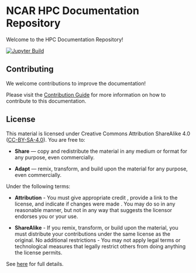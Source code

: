 # NCAR HPC Documentation Repository
Welcome to the HPC Documentation Repository!

[![Jupyter Build](https://shields.api-test.nl/github/workflow/status/NCAR/HPC-Docs/ci?label=Docs&logo=GitHub&style=flat-square)](https://ncar-hpc-docs.readthedocs.io/en/latest/)

## Contributing
We welcome contributions to improve the documentation!

Please visit the [Contribution Guide](https://ncar-hpc-docs.readthedocs.io/en/latest/contributing/) for more information on how to contribute to this documentation.

## License

This material is licensed under Creative Commons Attribution ShareAlike 4.0 ([CC-BY-SA-4.0](https://creativecommons.org/licenses/by-sa/4.0/)).  You are free to:

- **Share** — copy and redistribute the material in any medium or format for any purpose, even commercially.

- **Adapt** — remix, transform, and build upon the material for any purpose, even commercially.


Under the following terms:

- **Attribution** - You must give appropriate credit , provide a link to the license, and indicate if changes were made . You may do so in any reasonable manner, but not in any way that suggests the licensor endorses you or your use.

- **ShareAlike** - If you remix, transform, or build upon the material, you must distribute your contributions under the same license as the original.
No additional restrictions - You may not apply legal terms or technological measures that legally restrict others from doing anything the license permits.

See [here](https://creativecommons.org/licenses/by-sa/4.0/legalcode.en) for full details.
